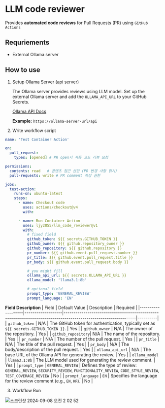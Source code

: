 # LLM code reviewer

Provides **automated code reviews** for Pull Requests (PR) using `GitHub Actions`

## Requriements

- External Ollama server

## How to use

1. Setup Ollama Server (api server)

    The Ollama server provides reviews using LLM model. Set up the external Ollama server and add the `OLLAMA_API_URL` to your GitHub Secrets.

   [Ollama API Docs](https://github.com/ollama/ollama/blob/main/docs/api.md)

    **Example:** `https://ollama-server-url/api`
2. Write workflow script

```yaml
name: 'Test Container Action'

on:
  pull_request:
    types: [opened] # PR open시 자동 코드 리뷰 요청

permissions:
  contents: read   # 콘텐츠 접근 권한 (PR 변경 사항 읽기)
  pull-requests: write # PR comment 작성 권한

jobs:
  test-action:
    runs-on: ubuntu-latest
    steps:
      - name: Checkout code
        uses: actions/checkout@v4
        with:

      - name: Run Container Action
        uses: ljy2855/llm_code_reviewer@v1
        with:
          # fixed field
          github_token: ${{ secrets.GITHUB_TOKEN }}
          github_owner: ${{ github.repository_owner }}
          github_repository: ${{ github.repository }}
          pr_number: ${{ github.event.pull_request.number }}
          pr_title: ${{ github.event.pull_request.title }}
          pr_body: ${{ github.event.pull_request.body }}

          # you might fill
          ollama_api_url: ${{ secrets.OLLAMA_API_URL }}
          ollama_model: 'llama3.1:8b'

          # optional field
          prompt_type: 'GENERAL_REVIEW'
          prompt_language: 'EN' 

```


**Field Description**
| Field             | Default Value     | Description                                                                                                      | Required |
|-------------------|-------------------|------------------------------------------------------------------------------------------------------------------|----------|
| `github_token`     | N/A               | The GitHub token for authentication, typically set as `${{ secrets.GITHUB_TOKEN }}`.                              | Yes      |
| `github_owner`     | N/A               | The owner of the repository.                                                                                     | Yes      |
| `github_repository`| N/A               | The name of the repository.                                                                                      | Yes      |
| `pr_number`        | N/A               | The number of the pull request.                                                                                  | Yes      |
| `pr_title`         | N/A               | The title of the pull request.                                                                                   | Yes      |
| `pr_body`          | N/A               | The body/description of the pull request.                                                                        | Yes      |
| `ollama_api_url`   | N/A               | The base URL of the Ollama API for generating the review.                                                        | Yes      |
| `ollama_model`     | `llama3.1:8b`     | The LLM model used for generating the review comment.                                                            | Yes      |
| `prompt_type`      | `GENERAL_REVIEW`  | Defines the type of review: `GENERAL_REVIEW`, `SECURITY_REVIEW`, `FUNCTIONALITY_REVIEW`, `CODE_STYLE_REVIEW`, `TEST_COVERAGE_REVIEW` | No       |
| `prompt_language`  | `EN`              | Specifies the language for the review comment (e.g., `EN`, `KR`).                                                | No       |


3. Workflow Run

![스크린샷 2024-09-08 오전 2 02 52](https://github.com/user-attachments/assets/c991a66a-720d-4d8b-8a11-7cad593f63ad)


